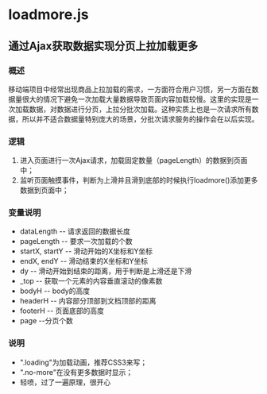 # loadmore.js
## 通过Ajax获取数据实现分页上拉加载更多

### 概述
移动端项目中经常出现商品上拉加载的需求，一方面符合用户习惯，另一方面在数据量很大的情况下避免一次加载大量数据导致页面内容加载较慢。这里的实现是一次加载数据，对数据进行分页，上拉分批次加载。这种实质上也是一次请求所有数据，所以并不适合数据量特别庞大的场景，分批次请求服务的操作会在以后实现。

### 逻辑
1. 进入页面进行一次Ajax请求，加载固定数量（pageLength）的数据到页面中；
2. 监听页面触摸事件，判断为上滑并且滑到底部的时候执行loadmore()添加更多数据到页面中；

### 变量说明
+ dataLength -- 请求返回的数据长度
+ pageLength -- 要求一次加载的个数
+ startX, startY -- 滑动开始的X坐标和Y坐标
+ endX, endY -- 滑动结束的X坐标和Y坐标
+ dy -- 滑动开始到结束的距离，用于判断是上滑还是下滑
+ _top -- 获取一个元素的内容垂直滚动的像素数
+ bodyH -- body的高度
+ headerH -- 内容部分顶部到文档顶部的距离
+ footerH -- 页面底部的高度
+ page --分页个数

### 说明
+ ".loading"为加载动画，推荐CSS3来写；
+ ".no-more"在没有更多数据时显示；
+ 轻喷，过了一遍原理，很开心

